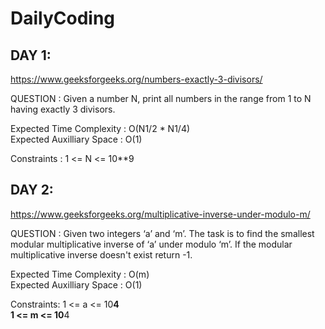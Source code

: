 # DailyCoding

## DAY 1:
https://www.geeksforgeeks.org/numbers-exactly-3-divisors/

QUESTION : Given a number N, print all numbers in the range from 1 to N having 
exactly 3 divisors.

Expected Time Complexity : O(N1/2 * N1/4) <br />
Expected Auxilliary Space :  O(1)

Constraints :
1 <= N <= 10**9


## DAY 2:
https://www.geeksforgeeks.org/multiplicative-inverse-under-modulo-m/

QUESTION : Given two integers ‘a’ and ‘m’. The task is to find the smallest modular 
multiplicative inverse of ‘a’ under modulo ‘m’. If the modular multiplicative inverse 
doesn't exist return -1.

Expected Time Complexity : O(m) <br />
Expected Auxilliary Space : O(1)

Constraints:
1 <= a <= 10**4 <br />
1 <= m <= 10**4
